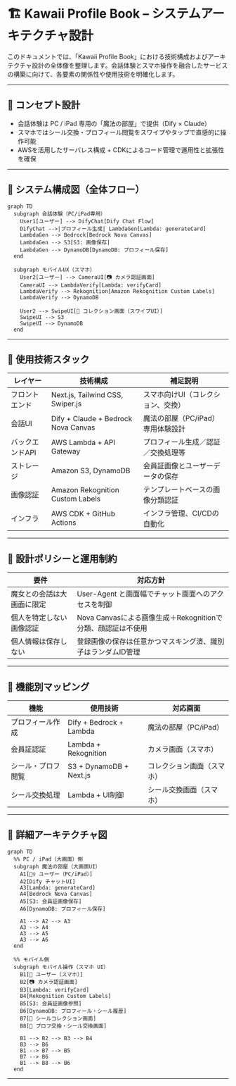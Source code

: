 # 🏗️ Kawaii Profile Book – システムアーキテクチャ設計

このドキュメントでは、「Kawaii Profile Book」における技術構成およびアーキテクチャ設計の全体像を整理します。会話体験とスマホ操作を融合したサービスの構築に向けて、各要素の関係性や使用技術を明確化します。

---

## 🎯 コンセプト設計

* 会話体験は PC / iPad 専用の「魔法の部屋」で提供（Dify × Claude）
* スマホではシール交換・プロフィール閲覧をスワイプやタップで直感的に操作可能
* AWSを活用したサーバレス構成 + CDKによるコード管理で運用性と拡張性を確保

---

## 🔧 システム構成図（全体フロー）

```mermaid
graph TD
  subgraph 会話体験（PC/iPad専用）
    User1[ユーザー] --> DifyChat[Dify Chat Flow]
    DifyChat -->|プロフィール生成| LambdaGen[Lambda: generateCard]
    LambdaGen --> Bedrock[Bedrock Nova Canvas]
    LambdaGen --> S3[S3: 画像保存]
    LambdaGen --> DynamoDB[DynamoDB: プロフィール保存]
  end

  subgraph モバイルUX（スマホ）
    User2[ユーザー] --> CameraUI[📷 カメラ認証画面]
    CameraUI --> LambdaVerify[Lambda: verifyCard]
    LambdaVerify --> Rekognition[Amazon Rekognition Custom Labels]
    LambdaVerify --> DynamoDB

    User2 --> SwipeUI[🧷 コレクション画面（スワイプUI）]
    SwipeUI --> S3
    SwipeUI --> DynamoDB
  end
```

---

## 🧱 使用技術スタック

| レイヤー        | 技術構成                              | 補足説明                      |
| -------------- | ------------------------------------ | ---------------------------- |
| フロントエンド   | Next.js, Tailwind CSS, Swiper.js    | スマホ向けUI（コレクション、交換） |
| 会話UI         | Dify + Claude + Bedrock Nova Canvas  | 魔法の部屋（PC/iPad）専用体験設計 |
| バックエンドAPI | AWS Lambda + API Gateway             | プロフィール生成／認証／交換処理等  |
| ストレージ      | Amazon S3, DynamoDB                  | 会員証画像とユーザーデータの保存    |
| 画像認証        | Amazon Rekognition Custom Labels     | テンプレートベースの画像分類認証    |
| インフラ        | AWS CDK + GitHub Actions             | インフラ管理、CI/CDの自動化       |

---

## 🔐 設計ポリシーと運用制約

| 要件                   | 対応方針                                                   |
| ---------------------- | --------------------------------------------------------- |
| 魔女との会話は大画面に限定 | User-Agent と画面幅でチャット画面へのアクセスを制御          |
| 個人を特定しない画像認証   | Nova Canvasによる画像生成＋Rekognitionで分類、顔認証は不使用 |
| 個人情報は保存しない      | 登録画像の保存は任意かつマスキング済、識別子はランダムID管理  |

---

## 📱 機能別マッピング

| 機能               | 使用技術                  | 対応画面              |
| ------------------ | ------------------------ | -------------------- |
| プロフィール作成    | Dify + Bedrock + Lambda  | 魔法の部屋（PC/iPad） |
| 会員証認証         | Lambda + Rekognition     | カメラ画面（スマホ）   |
| シール・プロフ閲覧  | S3 + DynamoDB + Next.js  | コレクション画面（スマホ） |
| シール交換処理     | Lambda + UI制御          | シール交換画面（スマホ） |

---

## 🎨 詳細アーキテクチャ図

```mermaid
graph TD
  %% PC / iPad（大画面）側
  subgraph 魔法の部屋（大画面UI）
    A1[🧙‍♀️ ユーザー（PC/iPad）]
    A2[Dify チャットUI]
    A3[Lambda: generateCard]
    A4[Bedrock Nova Canvas]
    A5[S3: 会員証画像保存]
    A6[DynamoDB: プロフィール保存]

    A1 --> A2 --> A3
    A3 --> A4
    A3 --> A5
    A3 --> A6
  end

  %% モバイル側
  subgraph モバイル操作（スマホ UI）
    B1[📱 ユーザー（スマホ）]
    B2[📷 カメラ認証画面]
    B3[Lambda: verifyCard]
    B4[Rekognition Custom Labels]
    B5[S3: 会員証画像参照]
    B6[DynamoDB: プロフィール・シール履歴]
    B7[🧷 シールコレクション画面]
    B8[🔄 プロフ交換・シール交換画面]

    B1 --> B2 --> B3 --> B4
    B3 --> B6
    B1 --> B7 --> B5
    B7 --> B6
    B1 --> B8 --> B6
  end
```

---